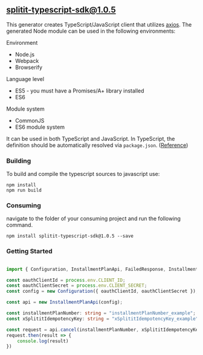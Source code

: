 ## splitit-typescript-sdk@1.0.5

This generator creates TypeScript/JavaScript client that utilizes [axios](https://github.com/axios/axios). The generated Node module can be used in the following environments:

Environment
* Node.js
* Webpack
* Browserify

Language level
* ES5 - you must have a Promises/A+ library installed
* ES6

Module system
* CommonJS
* ES6 module system

It can be used in both TypeScript and JavaScript. In TypeScript, the definition should be automatically resolved via `package.json`. ([Reference](http://www.typescriptlang.org/docs/handbook/typings-for-npm-packages.html))

### Building

To build and compile the typescript sources to javascript use:
```
npm install
npm run build
```

### Consuming

navigate to the folder of your consuming project and run the following command.

```
npm install splitit-typescript-sdk@1.0.5 --save
```

### Getting Started

```typescript

import { Configuration, InstallmentPlanApi, FailedResponse, InstallmentPlanCancelResponse } from "splitit-typescript-sdk";

const oauthClientId = process.env.CLIENT_ID;
const oauthClientSecret = process.env.CLIENT_SECRET;
const config = new Configuration({ oauthClientId, oauthClientSecret });

const api = new InstallmentPlanApi(config);

const installmentPlanNumber: string = "installmentPlanNumber_example";
const xSplititIdempotencyKey: string = "xSplititIdempotencyKey_example";

const request = api.cancel(installmentPlanNumber, xSplititIdempotencyKey);
request.then(result => {
    console.log(result)
})

```
